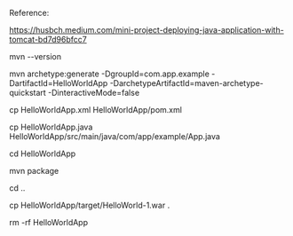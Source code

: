 
Reference:

https://husbch.medium.com/mini-project-deploying-java-application-with-tomcat-bd7d96bfcc7

mvn --version

mvn archetype:generate -DgroupId=com.app.example -DartifactId=HelloWorldApp -DarchetypeArtifactId=maven-archetype-quickstart -DinteractiveMode=false

cp HelloWorldApp.xml HelloWorldApp/pom.xml

cp HelloWorldApp.java HelloWorldApp/src/main/java/com/app/example/App.java

cd HelloWorldApp

mvn package

cd ..

cp HelloWorldApp/target/HelloWorld-1.war .

rm -rf HelloWorldApp


